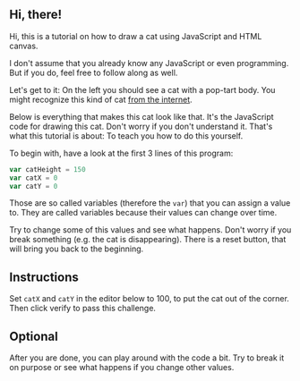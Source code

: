 ## Hi, there!

Hi, this is a tutorial on how to draw a cat using JavaScript and HTML canvas.

I don't assume that you already know any JavaScript or even programming. But if
you do, feel free to follow along as well.

Let's get to it: On the left you should see a cat with a pop-tart body. You might 
recognize this kind of cat [from the internet](https://www.youtube.com/watch?v=QH2-TGUlwu4).

Below is everything that makes this cat look like that. It's the JavaScript code 
for drawing this cat. Don't worry if you don't understand it. That's what this
tutorial is about: To teach you how to do this yourself.

To begin with, have a look at the first 3 lines of this program:
```js
var catHeight = 150
var catX = 0
var catY = 0
```

Those are so called variables (therefore the `var`) that you can assign a value to.
They are called variables because their values can change over time.

Try to change some of this values and see what happens. Don't worry if you break
something (e.g. the cat is disappearing). There is a reset button, that will bring
you back to the beginning.

## Instructions

Set `catX` and `catY` in the editor below to 100, to put the cat out of the corner.
Then click verify to pass this challenge.

## Optional

After you are done, you can play around with the code a bit. Try to break it on
purpose or see what happens if you change other values.